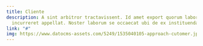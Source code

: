```yaml
---
title: Cliente
description: A sint arbitror tractavissent. Id amet export quorum laborum hic se labore
  incurreret appellat. Noster laborum se occaecat ubi de ex instituendarum, a excepteur.
link: "#"
img: https://www.datocms-assets.com/5249/1535040105-approach-cutomer.jpg
---
```


